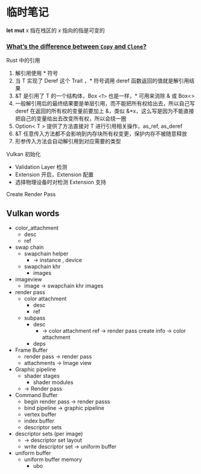 # 临时笔记

**let** **mut** x 指在栈区的 x 指向的指是可变的

### [What’s the difference between `Copy` and `Clone`?](https://doc.rust-lang.org/core/marker/trait.Copy.html#whats-the-difference-between-copy-and-clone)

Rust 中的引用

1. 解引用使用 * 符号
2. 当 T 实现了 Deref 这个 Trait ，* 符号调用 deref 函数返回的值就是解引用结果
3. &T 是引用了 T 的一个结构体，Box `<T>`  也是一样，* 可用来消除 & 或 Box<>
4. 一般解引用后的最终结果要是单层引用，而不能把所有权给出去，所以自己写 deref 在返回的所有权的变量前要加上 &，类似 &*x，这么写是因为不能直接把自己的变量给出去改变所有权，所以会绕一圈
5. Option< T > 提供了方法直接对 T 进行引用相关操作，as_ref, as_deref
6. &T 任意传入方法都不会影响到内存块所有权变更，保护内存不被随意释放
7. 形参传入方法会自动解引用到对应需要的类型

Vulkan 初始化

* Validation Layer 检测
* Extension 开启，Extension 配置
* 选择物理设备时对检测 Extension 支持

Create Render Pass

## Vulkan words

* color_attachment
  * desc
  * ref
* swap chain
  * swapchain helper
    * -> instance , device
  * swapchain khr
    * images
* imageview
  * image -> swapchain khr images
* render pass
  * color attachment
    * desc
    * ref
  * subpass
    * desc
      * -> color attachment ref -> render pass create info -> color attachment
    * deps
* Frame Buffer
  * render pass -> render pass
  * attachments -> Image view
* Graphic pipeline
  * shader stages
    * shader modules
  * -> Render pass
* Command Buffer
  * begin render pass -> render passs
  * bind pipeline -> graphic pipeline
  * vertex buffer
  * index buffer
  * descriptor sets
* descriptor sets (per image)
  * -> descriptor set layout
  * write descriptor set -> uniform buffer
* uniform buffer
  * uniform buffer memory
    * ubo

